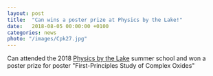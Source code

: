 ```yaml
---
layout: post
title:  "Can wins a poster prize at Physics by the Lake!"
date:   2018-08-05 00:00:00 +0100
categories: news
photo: "/images/Cpk27.jpg"
---
```


Can attended the 2018 [Physics by the Lake](https://www.physicsbythelake.org/) summer school and won a poster prize for poster "First-Principles Study of Complex Oxides" 

